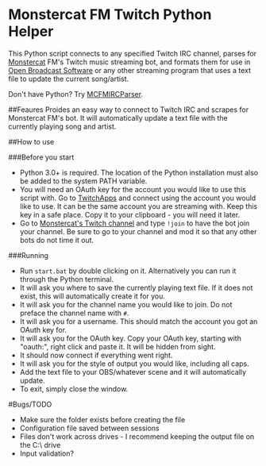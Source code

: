 # Monstercat FM Twitch Python Helper
This Python script connects to any specified Twitch IRC channel, parses for [Monstercat](http://twitch.tv/monstercat) FM's Twitch music streaming bot, and formats them for use in [Open Broadcast Software](http://obsproject.org) or any other streaming program that uses a text file to update the current song/artist.

Don't have Python? Try [MCFMIRCParser](http://github.com/thinkaliker/mcfmircparser).

##Feaures
Proides an easy way to connect to Twitch IRC and scrapes for Monstercat FM's bot. It will automatically update a text file with the currently playing song and artist.

##How to use

###Before you start
- Python 3.0+ is required. The location of the Python installation must also be added to the system PATH variable.
- You will need an OAuth key for the account you would like to use this script with. Go to [TwitchApps](http://twitchapps.com/tmi) and connect using the account you would like to use. It can be the same account you are streaming with. Keep this key in a safe place. Copy it to your clipboard - you will need it later.
- Go to [Monstercat's Twitch channel](http://twitch.tv/monstercat) and type `!join` to have the bot join your channel. Be sure to go to your channel and mod it so that any other bots do not time it out.

###Running
- Run `start.bat` by double clicking on it. Alternatively you can run it through the Python terminal.
- It will ask you where to save the currently playing text file. If it does not exist, this will automatically create it for you.
- It will ask you for the channel name you would like to join. Do not preface the channel name with `#`.
- It will ask you for a username. This should match the account you got an OAuth key for.
- It will ask you for the OAuth key. Copy your OAuth key, starting with "oauth:", right click and paste it. It will be hidden from sight.
- It should now connect if everything went right.
- It will ask you for the style of output you would like, including all caps.
- Add the text file to your OBS/whatever scene and it will automatically update.
- To exit, simply close the window.

#Bugs/TODO
- Make sure the folder exists before creating the file
- Configuration file saved between sessions
- Files don't work across drives - I recommend keeping the output file on the C:\ drive
- Input validation?
